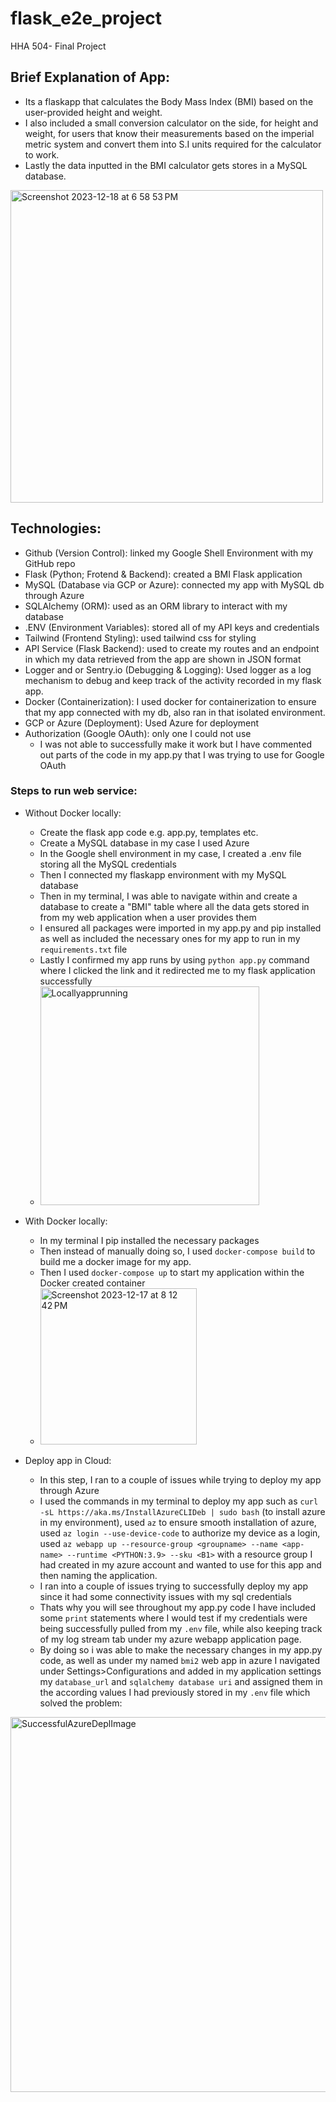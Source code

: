 # flask_e2e_project
HHA 504- Final Project


## Brief Explanation of App:
- Its a flaskapp that calculates the Body Mass Index (BMI) based on the user-provided height and weight.
- I also included a small conversion calculator on the side, for height and weight, for users that know their measurements based on the imperial metric system and convert them into S.I units required for the calculator to work.
- Lastly the data inputted in the BMI calculator gets stores in a MySQL database.
  
 <img width="500" alt="Screenshot 2023-12-18 at 6 58 53 PM" src="https://github.com/angeliki-tzanou/flask_e2e_project/assets/141374140/a103da03-b8dd-485d-9607-fac41cc85f0b">

## Technologies: 
- Github (Version Control): linked my Google Shell Environment with my GitHub repo
- Flask (Python; Frotend & Backend): created a BMI Flask application
- MySQL (Database via GCP or Azure): connected my app with MySQL db through Azure
- SQLAlchemy (ORM): used as an ORM library to interact with my database
- .ENV (Environment Variables): stored all of my API keys and credentials
- Tailwind (Frontend Styling): used tailwind css for styling
- API Service (Flask Backend): used to create my routes and an endpoint in which my data retrieved from the app are shown in JSON format
- Logger and or Sentry.io (Debugging & Logging): Used logger as a log mechanism to debug and keep track of the activity recorded in my flask app.
- Docker (Containerization): I used docker for containerization to ensure that my app connected with my db, also ran in that isolated environment.
- GCP or Azure (Deployment): Used Azure for deployment
- Authorization (Google OAuth): only one I could not use
    - I was not able to successfully make it work but I have commented out parts of the code in my app.py that I was trying to use for Google OAuth

### Steps to run web service:
- Without Docker locally:
  - Create the flask app code e.g. app.py, templates etc.
  - Create a MySQL database in my case I used Azure
  - In the Google shell environment in my case, I created a .env file storing all the MySQL credentials
  - Then I connected my flaskapp environment with my MySQL database
  - Then in my terminal, I was able to navigate within and create a database to create a "BMI" table where all the data gets stored in from my web application when a user provides them
  - I ensured all packages were imported in my app.py and pip installed as well as included the necessary ones for my app to run in my ```requirements.txt``` file
  - Lastly I confirmed my app runs by using ```python app.py``` command where I clicked the link and it redirected me to my flask application successfully
  - <img width="350" alt="Locallyapprunning" src="https://github.com/angeliki-tzanou/flask_e2e_project/assets/141374140/2771d911-559d-4c33-b0eb-63b1eefbac8f">

 - With Docker locally:
   - In my terminal I pip installed the necessary packages
   - Then instead of manually doing so, I used ```docker-compose build``` to build me a docker image for my app.
   - Then I used ```docker-compose up``` to start my application within the Docker created container
   - <img width="250" alt="Screenshot 2023-12-17 at 8 12 42 PM" src="https://github.com/angeliki-tzanou/flask_e2e_project/assets/141374140/76507f3d-104e-45dd-9b37-6a9c37dc17ef">

- Deploy app in Cloud:
  - In this step, I ran to a couple of issues while trying to deploy my app through Azure
  - I used the commands in my terminal to deploy my app such as ```curl -sL https://aka.ms/InstallAzureCLIDeb | sudo bash``` (to install azure in my environment), used ```az``` to ensure smooth installation of azure, used ```az login --use-device-code``` to authorize my device as a login, used ```az webapp up --resource-group <groupname> --name <app-name> --runtime <PYTHON:3.9> --sku <B1>``` with a resource group I had created in my azure account and wanted to use for this app and then naming the application.
  - I ran into a couple of issues trying to successfully deploy my app since it had some connectivity issues with my sql credentials
  - Thats why you will see throughout my app.py code I have included some ```print``` statements where I would test if my credentials were being successfully pulled from my ```.env``` file, while also keeping track of my log stream tab under my azure webapp application page.
  - By doing so i was able to make the necessary changes in my app.py code, as well as under my named ```bmi2``` web app in azure I navigated under Settings>Configurations and added in my application settings my ```database_url``` and ```sqlalchemy database uri``` and assigned them in the according values I had previously stored in my ```.env``` file which solved the problem:
<img width="600" alt="SuccessfulAzureDeplImage" src="https://github.com/angeliki-tzanou/flask_e2e_project/assets/141374140/5e4190c0-05f0-4f8f-ad73-6e96bce401c9">


